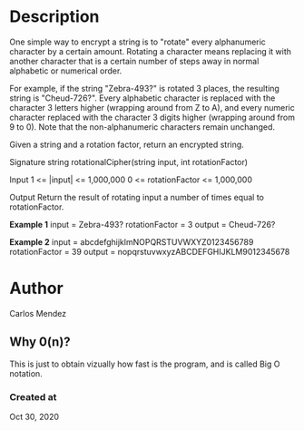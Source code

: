 # Description
One simple way to encrypt a string is to "rotate" every alphanumeric character by a certain amount. Rotating a character means replacing it with another character that is a certain number of steps away in normal alphabetic or numerical order.

For example, if the string "Zebra-493?" is rotated 3 places, the resulting string is "Cheud-726?". Every alphabetic character is replaced with the character 3 letters higher (wrapping around from Z to A), and every numeric character replaced with the character 3 digits higher (wrapping around from 9 to 0). Note that the non-alphanumeric characters remain unchanged.

Given a string and a rotation factor, return an encrypted string.

Signature
string rotationalCipher(string input, int rotationFactor)

Input
1 <= |input| <= 1,000,000
0 <= rotationFactor <= 1,000,000

Output
Return the result of rotating input a number of times equal to rotationFactor.

**Example 1**
input = Zebra-493?
rotationFactor = 3
output = Cheud-726?

**Example 2**
input = abcdefghijklmNOPQRSTUVWXYZ0123456789
rotationFactor = 39
output = nopqrstuvwxyzABCDEFGHIJKLM9012345678

# Author
Carlos Mendez

## Why 0(n)?
This is just to obtain vizually how fast is the program, and is called Big O notation.

### Created at 
Oct 30, 2020
